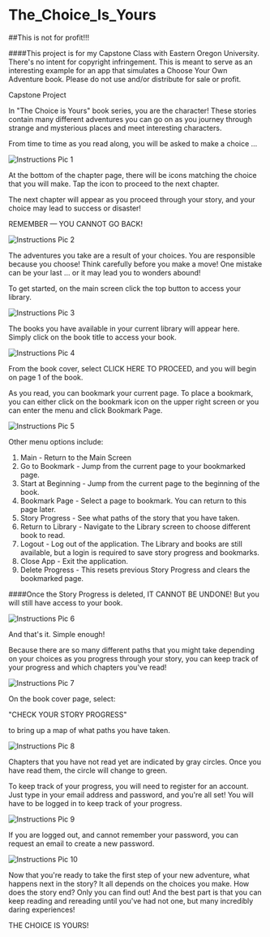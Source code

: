 # The_Choice_Is_Yours

##This is not for profit!!!

####This project is for my Capstone Class with Eastern Oregon University. There's no intent for copyright infringement. This is meant to serve as an interesting example for an app that simulates a Choose Your Own Adventure book. Please do not use and/or distribute for sale or profit.


Capstone Project

In "The Choice is Yours" book series, you are the character!
These stories contain many different adventures you can go on
as you journey through strange and mysterious places and meet
interesting characters.

From time to time as you read along, you will be asked to make a choice …

![Instructions Pic 1](https://github.com/Tamsters24/The_Choice_Is_Yours/blob/master/app/src/main/res/drawable/instruction_pic1.jpg)

At the bottom of the chapter page, there will be icons matching
the choice that you will make. Tap the icon to proceed to the
next chapter.

The next chapter will appear as you proceed through your story,
and your choice may lead to success or disaster!

REMEMBER —
YOU CANNOT GO BACK!

![Instructions Pic 2](app\src\main\res\drawable\instruction_pic2.jpg)

The adventures you take are a result of your choices. You are
responsible because you choose! Think carefully before you make
a move! One mistake can be your last … or it may lead you to
wonders abound!

To get started, on the main screen click the top button to
access your library.

![Instructions Pic 3](app\src\main\res\drawable\instruction_pic3.jpg)

The books you have available in your current library will appear here.
Simply click on the book title to access your book.

![Instructions Pic 4](app\src\main\res\drawable\instruction_pic4.jpg)

From the book cover, select CLICK HERE TO PROCEED, and you will
begin on page 1 of the book.

As you read, you can bookmark your current page. To place a bookmark,
you can either click on the bookmark icon on the upper right screen
or you can enter the menu and click Bookmark Page.

![Instructions Pic 5](app\src\main\res\drawable\instruction_pic5.jpg)

Other menu options include:
1) Main - Return to the Main Screen
2) Go to Bookmark - Jump from the current page to your bookmarked page.
3) Start at Beginning - Jump from the current page to the beginning of the book.
4) Bookmark Page - Select a page to bookmark. You can return to this page later.
5) Story Progress - See what paths of the story that you have taken.
6) Return to Library - Navigate to the Library screen to choose different book to read.
7) Logout - Log out of the application. The Library and books are still available, but a login is required to save story progress and bookmarks.
8) Close App - Exit the application.
9) Delete Progress - This resets previous Story Progress and clears the bookmarked page.

####Once the Story Progress is deleted, IT CANNOT BE UNDONE! But you will still have access to your book.

![Instructions Pic 6](app\src\main\res\drawable\instruction_pic6.jpg)

And that's it. Simple enough!

Because there are so many different paths that you might take depending on your choices as you
progress through your story, you can keep track of your progress and which chapters you've read!

![Instructions Pic 7](app\src\main\res\drawable\instruction_pic7.jpg)

On the book cover page, select:

"CHECK YOUR STORY PROGRESS"

to bring up a map of what paths you have taken.

![Instructions Pic 8](app\src\main\res\drawable\instruction_pic8.jpg)

Chapters that you have not read yet are indicated by gray circles.
Once you have read them, the circle will change to green.

To keep track of your progress, you will need to register for an account.
Just type in your email address and password, and you're all set!
You will have to be logged in to keep track of your progress.

![Instructions Pic 9](app\src\main\res\drawable\instruction_pic9.jpg)

If you are logged out, and cannot remember your password,
you can request an email to create a new password.

![Instructions Pic 10](app\src\main\res\drawable\instruction_pic10.jpg)

Now that you're ready to take the first step of your new adventure,
what happens next in the story? It all depends on the choices you make.
How does the story end? Only you can find out! And the best part is
that you can keep reading and rereading until you've had not one,
but many incredibly daring experiences!

THE CHOICE IS YOURS!